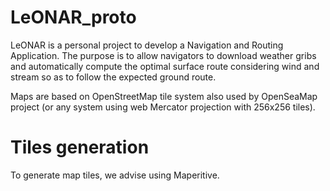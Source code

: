 # LeONAR_proto

LeONAR is a personal project to develop a Navigation and Routing Application. The purpose is to allow navigators to download weather gribs and automatically compute the optimal surface route considering wind and stream so as to follow the expected ground route.

Maps are based on OpenStreetMap tile system also used by OpenSeaMap project (or any system using web Mercator projection with 256x256 tiles).

# Tiles generation

To generate map tiles, we advise using Maperitive.
